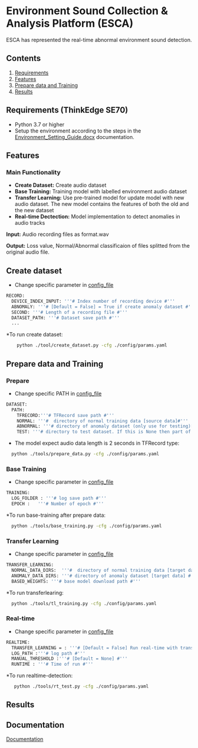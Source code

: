 # Environment Sound Collection & Analysis Platform (ESCA)

ESCA has represented the real-time abnormal environment sound detection.




## Contents

1. [Requirements](#-Requirements)
2. [Features](#-Features)
3. [Prepare data and Training](#-Prepare-data-and-Training)
4. [Results](#-Results)
## Requirements (ThinkEdge SE70)
* Python 3.7 or higher
* Setup the environment according to the steps in the [Environment_Setting_Guide.docx](./Docs/Environment_Setting_Guide.docx) documentation.


## Features

### Main Functionality
* **Create Dataset:** Create audio dataset 
* **Base Training:** Training model with labelled environment audio dataset
* **Transfer Learning:** Use pre-trained model for update model with new audio dataset. The new model contains the features of both the old and the new dataset
* **Real-time Dectection:** Model implementation to detect anomalies in audio tracks

**Input:** Audio recording files as format.wav

**Output:** Loss value, Normal/Abnormal classificaion of files splitted from the original audio file.

## Create dataset
* Change specific parameter in [config_file](./config/params.yaml)

```bash
RECORD: 
  DEVICE_INDEX_INPUT: '''# Index number of recording device #'''
  ABNOMALY: '''# [Default = False] = True if create anomaly dataset #'''
  SECOND: '''# Length of a recording file #'''
  DATASET_PATH: '''# Dataset save path #'''
  ...
```
*To run create dataset:
```bash
    python ./tool/create_dataset.py -cfg ./config/params.yaml
```

## Prepare data and Training

### Prepare
* Change specific PATH in [config_file](./config/params.yaml)

```bash
DATASET:
  PATH:
    TFRECORD:'''# TFRecord save path #'''
    NORMAL: '''#  directory of normal training data [source data]#'''
    ABNORMAL: '''# directory of anomaly dataset (only use for testing)[source data] #'''
    TEST: '''# directory to test dataset. If this is None then part of normal training data will be used for test#'''

```

* The model expect audio data length is 2 seconds in TFRecord type:
```bash
  python ./tools/prepare_data.py -cfg ./config/params.yaml
```
### Base Training
* Change specific parameter in [config_file](./config/params.yaml)

```bash
TRAINING: 
  LOG_FOLDER : '''# log save path #'''
  EPOCH :   '''# Number of epoch #'''
```
*To run base-training after prepare data: 
```bash
  python ./tools/base_training.py -cfg ./config/params.yaml
```
### Transfer Learning
* Change specific parameter in [config_file](./config/params.yaml)

```bash
TRANSFER_LEARNING: 
  NORMAL_DATA_DIRS:  '''#  directory of normal training data [target data]#'''
  ANOMALY_DATA_DIRS: '''# directory of anomaly dataset [target data] #'''
  BASED_WEIGHTS: '''# base model download path #'''
```
*To run transferlearing: 
```bash
  python ./tools/tl_training.py -cfg ./config/params.yaml
```

### Real-time
* Change specific parameter in [config_file](./config/params.yaml)

```bash
REALTIME: 
  TRANSFER_LEARNING = : '''# [Default = False] Run real-time with transfer learning model #'''
  LOG_PATH :'''# log path #'''
  MANUAL_THRESHOLD :'''# [Default = None] #'''
  RUNTIME : '''# Time of run #'''
```
*To run realtime-detection:
```bash
   python ./tools/rt_test.py -cfg ./config/params.yaml  
```
## Results
## Documentation

[Documentation](./Docs/)
